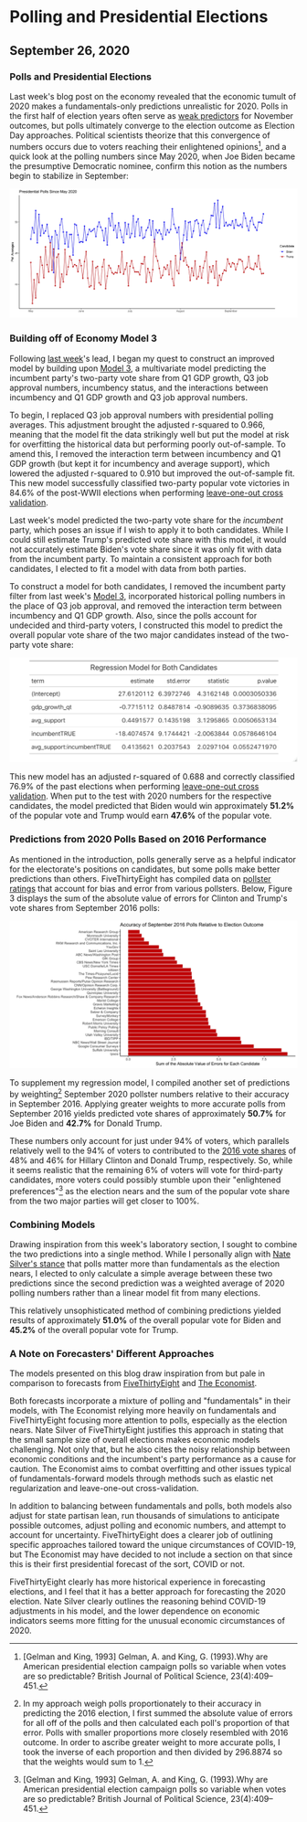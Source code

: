 # Polling and Presidential Elections
## September 26, 2020

### Polls and Presidential Elections

Last week's blog post on the economy revealed that the economic tumult of 2020 makes a fundamentals-only predictions unrealistic for 2020. Polls in the first half of election years often serve as [weak predictors](https://projects.economist.com/us-2020-forecast/president/how-this-works) for November outcomes, but polls ultimately converge to the election outcome as Election Day approaches. Political scientists theorize that this convergence of numbers occurs due to voters reaching their enlightened opinions[^Gelman-and-King], and a quick look at the polling numbers since May 2020, when Joe Biden became the presumptive Democratic nominee, confirm this notion as the numbers begin to stabilize in September:

![Figure 1](../figures/polling/polls_2020.jpg)

### Building off of Economy Model 3

Following [last week](../posts/economy.md)'s lead, I began my quest to construct an improved model by building upon [Model 3](../figures/economy/inc_q1_gdp_approval.html), a multivariate model predicting the incumbent party's two-party vote share from Q1 GDP growth, Q3 job approval numbers, incumbency status, and the interactions between incumbency and Q1 GDP growth and Q3 job approval numbers.

To begin, I replaced Q3 job approval numbers with presidential polling averages. This adjustment brought the adjusted r-squared to 0.966, meaning that the model fit the data strikingly well but put the model at risk for overfitting the historical data but performing poorly out-of-sample. To amend this, I removed the interaction term between incumbency and Q1 GDP growth (but kept it for incumbency and average support), which lowered the adjusted r-squared to 0.910 but improved the out-of-sample fit. This new model successfully classified two-party popular vote victories in 84.6% of the post-WWII elections when performing [leave-one-out cross validation](../figures/polling/inc_model_classification).

Last week's model predicted the two-party vote share for the *incumbent* party, which poses an issue if I wish to apply it to both candidates. While I could still estimate Trump's predicted vote share with this model, it would not accurately estimate Biden's vote share since it was only fit with data from the incumbent party. To maintain a consistent approach for both candidates, I elected to fit a model with data from both parties. 

To construct a model for both candidates, I removed the incumbent party filter from last week's [Model 3](../figures/economy/inc_q1_gdp_approval.html), incorporated historical polling numbers in the place of Q3 job approval, and removed the interaction term between incumbency and Q1 GDP growth. Also, since the polls account for undecided and third-party voters, I constructed this model to predict the overall popular vote share of the two major candidates instead of the two-party vote share:

![Figure 2](../figures/polling/both_regression.jpeg)

This new model has an adjusted r-squared of 0.688 and correctly classified 76.9% of the past elections when performing [leave-one-out cross validation](..figures/polling/both_model_classification.html). When put to the test with 2020 numbers for the respective candidates, the model predicted that Biden would win approximately **51.2%** of the popular vote and Trump would earn **47.6%** of the popular vote.


### Predictions from 2020 Polls Based on 2016 Performance

As mentioned in the introduction, polls generally serve as a helpful indicator for the electorate's positions on candidates, but some polls make better predictions than others. FiveThirtyEight has compiled data on [pollster ratings](https://github.com/fivethirtyeight/data/tree/master/pollster-ratings) that account for bias and error from various pollsters. Below, Figure 3 displays the sum of the absolute value of errors for Clinton and Trump's vote shares from September 2016 polls:

![Figure 3](../figures/polling/pollster_accuracy_sep2016.jpg)

To supplement my regression model, I compiled another set of predictions by weighting[^weight-scheme] September 2020 pollster numbers relative to their accuracy in September 2016. Applying greater weights to more accurate polls from September 2016 yields predicted vote shares of approximately **50.7%** for Joe Biden and **42.7%** for Donald Trump.

These numbers only account for just under 94% of voters, which parallels relatively well to the 94% of voters to contributed to the [2016 vote shares](https://www.pewresearch.org/politics/2018/08/09/an-examination-of-the-2016-electorate-based-on-validated-voters/) of 48% and 46% for Hillary Clinton and Donald Trump, respectively. So, while it seems realistic that the remaining 6% of voters will vote for third-party candidates, more voters could possibly stumble upon their "enlightened preferences"[^Gelman-and-King] as the election nears and the sum of the popular vote share from the two major parties will get closer to 100%.

### Combining Models

Drawing inspiration from this week's laboratory section, I sought to combine the two predictions into a single method. While I personally align with [Nate Silver's stance](https://fivethirtyeight.com/features/how-fivethirtyeights-2020-presidential-forecast-works-and-whats-different-because-of-covid-19/) that polls matter more than fundamentals as the election nears, I elected to only calculate a simple average between these two predictions since the second prediction was a weighted average of 2020 polling numbers rather than a linear model fit from many elections.

This relatively unsophisticated method of combining predictions yielded results of approximately **51.0%** of the overall popular vote for Biden and **45.2%** of the overall popular vote for Trump.


### A Note on Forecasters' Different Approaches

The models presented on this blog draw inspiration from but pale in comparison to forecasts from [FiveThirtyEight](https://fivethirtyeight.com/features/how-fivethirtyeights-2020-presidential-forecast-works-and-whats-different-because-of-covid-19/) and [The Economist](https://projects.economist.com/us-2020-forecast/president/how-this-works).

Both forecasts incorporate a mixture of polling and "fundamentals" in their models, with The Economist relying more heavily on fundamentals and FiveThirtyEight focusing more attention to polls, especially as the election nears. Nate Silver of FiveThirtyEight justifies this approach in stating that the small sample size of overall elections makes economic models challenging. Not only that, but he also cites the noisy relationship between economic conditions and the incumbent's party performance as a cause for caution. The Economist aims to combat overfitting and other issues typical of fundamentals-forward models through methods such as elastic net regularization and leave-one-out cross-validation.

In addition to balancing between fundamentals and polls, both models also adjust for state partisan lean, run thousands of simulations to anticipate possible outcomes, adjust polling and economic numbers, and attempt to account for uncertainty. FiveThirtyEight does a clearer job of outlining specific approaches tailored toward the unique circumstances of COVID-19, but The Economist may have decided to not include a section on that since this is their first presidential forecast of the sort, COVID or not.

FiveThirtyEight clearly has more historical experience in forecasting elections, and I feel that it has a better approach for forecasting the 2020 election. Nate Silver clearly outlines the reasoning behind COVID-19 adjustments in his model, and the lower dependence on economic indicators seems more fitting for the unusual economic circumstances of 2020.





[^Gelman-and-King]: [Gelman and King, 1993] Gelman, A. and King, G. (1993).Why are American presidential election campaign polls so variable when votes are so predictable? British Journal of Political Science, 23(4):409–451.

[^weight-scheme]: In my approach weigh polls proportionately to their accuracy in predicting the 2016 election, I first summed the absolute value of errors for all off of the polls and then calculated each poll's proportion of that error. Polls with smaller proportions more closely resembled with 2016 outcome. In order to ascribe greater weight to more accurate polls, I took the inverse of each proportion and then divided by 296.8874 so that the weights would sum to 1. 

